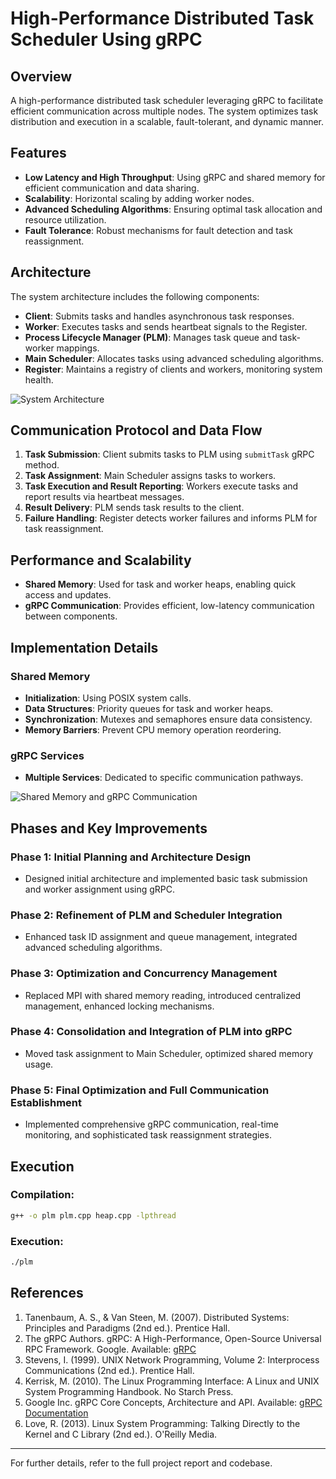 # High-Performance Distributed Task Scheduler Using gRPC

## Overview
A high-performance distributed task scheduler leveraging gRPC to facilitate efficient communication across multiple nodes. The system optimizes task distribution and execution in a scalable, fault-tolerant, and dynamic manner.

## Features
- **Low Latency and High Throughput**: Using gRPC and shared memory for efficient communication and data sharing.
- **Scalability**: Horizontal scaling by adding worker nodes.
- **Advanced Scheduling Algorithms**: Ensuring optimal task allocation and resource utilization.
- **Fault Tolerance**: Robust mechanisms for fault detection and task reassignment.

## Architecture
The system architecture includes the following components:
- **Client**: Submits tasks and handles asynchronous task responses.
- **Worker**: Executes tasks and sends heartbeat signals to the Register.
- **Process Lifecycle Manager (PLM)**: Manages task queue and task-worker mappings.
- **Main Scheduler**: Allocates tasks using advanced scheduling algorithms.
- **Register**: Maintains a registry of clients and workers, monitoring system health.

![System Architecture](<img width="1352" alt="Screenshot 2024-05-23 at 1 07 34 AM" src="https://github.com/cxx5208/275-Grand-Challenge/assets/76988460/ade5d2c3-3661-4dd6-90c2-734dbf097e4c">)


## Communication Protocol and Data Flow
1. **Task Submission**: Client submits tasks to PLM using `submitTask` gRPC method.
2. **Task Assignment**: Main Scheduler assigns tasks to workers.
3. **Task Execution and Result Reporting**: Workers execute tasks and report results via heartbeat messages.
4. **Result Delivery**: PLM sends task results to the client.
5. **Failure Handling**: Register detects worker failures and informs PLM for task reassignment.

## Performance and Scalability
- **Shared Memory**: Used for task and worker heaps, enabling quick access and updates.
- **gRPC Communication**: Provides efficient, low-latency communication between components.

## Implementation Details
### Shared Memory
- **Initialization**: Using POSIX system calls.
- **Data Structures**: Priority queues for task and worker heaps.
- **Synchronization**: Mutexes and semaphores ensure data consistency.
- **Memory Barriers**: Prevent CPU memory operation reordering.

### gRPC Services
- **Multiple Services**: Dedicated to specific communication pathways.

![Shared Memory and gRPC Communication](https://lucid.app/lucidchart/ca5e9169-b038-400b-8eb4-76e449eccb24/edit?viewport_loc=-1047%2C138%2C4419%2C2392%2C0_0&invitationId=inv_58301903-06af-4a2a-83be-d0cdd904016b)

## Phases and Key Improvements
### Phase 1: Initial Planning and Architecture Design
- Designed initial architecture and implemented basic task submission and worker assignment using gRPC.

### Phase 2: Refinement of PLM and Scheduler Integration
- Enhanced task ID assignment and queue management, integrated advanced scheduling algorithms.

### Phase 3: Optimization and Concurrency Management
- Replaced MPI with shared memory reading, introduced centralized management, enhanced locking mechanisms.

### Phase 4: Consolidation and Integration of PLM into gRPC
- Moved task assignment to Main Scheduler, optimized shared memory usage.

### Phase 5: Final Optimization and Full Communication Establishment
- Implemented comprehensive gRPC communication, real-time monitoring, and sophisticated task reassignment strategies.

## Execution
### Compilation:
```sh
g++ -o plm plm.cpp heap.cpp -lpthread
```
### Execution:
```sh
./plm
```

## References
1. Tanenbaum, A. S., & Van Steen, M. (2007). Distributed Systems: Principles and Paradigms (2nd ed.). Prentice Hall.
2. The gRPC Authors. gRPC: A High-Performance, Open-Source Universal RPC Framework. Google. Available: [gRPC](https://grpc.io/)
3. Stevens, I. (1999). UNIX Network Programming, Volume 2: Interprocess Communications (2nd ed.). Prentice Hall.
4. Kerrisk, M. (2010). The Linux Programming Interface: A Linux and UNIX System Programming Handbook. No Starch Press.
5. Google Inc. gRPC Core Concepts, Architecture and API. Available: [gRPC Documentation](https://grpc.io/docs/guides/)
6. Love, R. (2013). Linux System Programming: Talking Directly to the Kernel and C Library (2nd ed.). O'Reilly Media.

---

For further details, refer to the full project report and codebase.
